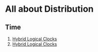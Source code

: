 # All about Distribution


## Time
1. [Hybrid Logical Clocks](https://jaredforsyth.com/posts/hybrid-logical-clocks/)
2. [Hybrid Logical Clocks](https://muratbuffalo.blogspot.com/2014/07/hybrid-logical-clocks.html)
